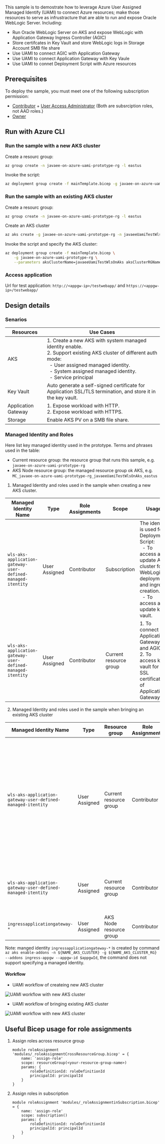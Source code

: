 This sample is to demostrate how to leverage Azure User Assigned Managed Identify (UAMI) to connect Azure resources; make those resources to serve as infrustracture that are able to run and expose Oracle WebLogic Server.  Including:

- Run Oracle WebLogic Server on AKS and expose WebLogic with Application Gateway Ingress Controller (AGIC)
- Store certifcates in Key Vault and store WebLogic logs in Storage Account SMB file share
- Use UAMI to connect AGIC with Application Gateway
- Use UAMI to connect Application Gateway with Key Vaule
- Use UAMI to connet Deployment Script with Azure resources


## Prerequisites

To deploy the sample, you must meet one of the following subscription permission: 
- [Contributor](https://docs.microsoft.com/en-us/azure/role-based-access-control/built-in-roles#contributor) + [User Access Administrator](https://docs.microsoft.com/en-us/azure/role-based-access-control/built-in-roles#user-access-administrator) (Both are subsrciption roles, not AAD roles.)
- [Owner](https://docs.microsoft.com/en-us/azure/role-based-access-control/built-in-roles#owner)

## Run with Azure CLI

### Run the sample with a new AKS cluster

Create a resourc group:

```bash
az group create -n javaee-on-azure-uami-prototype-rg -l eastus
```

Invoke the script:

```bash
az deployment group create -f mainTemplate.bicep -g javaee-on-azure-uami-prototype-rg
```

### Run the sample with an existing AKS cluster

Create a resourc group:

```bash
az group create -n javaee-on-azure-uami-prototype-rg -l eastus
```

Create an AKS cluster

```bash
az aks create -g javaee-on-azure-uami-prototype-rg -n javaeeUamiTestWlsOnAks --enable-managed-identity
```

Invoke the script and specify the AKS cluster:

```bash
az deployment group create -f mainTemplate.bicep \
    -g javaee-on-azure-uami-prototype-rg \
    --parameters aksClusterName=javaeeUamiTestWlsOnAks aksClusterRGName=javaee-on-azure-uami-prototype-rg createAKSCluster=false
```

### Access application

Url for test application: `http://<appgw-ip>/testwebapp/` and `https://<appgw-ip>/testwebapp/`

## Design details

### Senarios

| Resources | Use Cases |
|---|---|
| AKS | 1. Create a new AKS with system managed identity enable. <br> 2. Support existing AKS cluster of different auth mode: <br> &nbsp; - User assigned managed identity. <br> &nbsp; - System assigned managed identity. <br> &nbsp; - Service principal |
| Key Vault| Auto generate a self-signed certificate for Application SSL/TLS termination, and store it in the key vault. |
| Application Gateway | 1. Expose workload with HTTP. <br> 2. Expose workload with HTTPS. |
| Storage | Enable AKS PV on a SMB file share. |

### Managed Identity and Roles

Here list key managed identity used in the prototype. Terms and phrases used in the table:

- Current resource group: the resource group that runs this sample, e.g. `javaee-on-azure-uami-prototype-rg`
- AKS Node resource group: the managed resource group ok AKS, e.g. `MC_javaee-on-azure-uami-prototype-rg_javaeeUamiTestWlsOnAks_eastus`

1. Managed Identity and roles used in the sample when creating a new AKS cluster.

| Managed Identity Name | Type | Role Assignments | Scope | Usage |
|---|---|---|---|------------|
| `wls-aks-application-gateway-user-defined-managed-itentity` | User Assigned | Contributor | Subscription | The identity is used for Deployment Script: <br> &nbsp; - To access and update AKS cluster for WebLogic deployment and ingress creation. <br> &nbsp; - To access and update key vault. |
| `wls-aks-application-gateway-user-defined-managed-itentity` | User Assigned | Contributor | Current resource group | 1. To connect Application Gateway and AGIC. <br> 2. To access key vault for SSL certificate of Application Gateway.  |

2. Managed Identity and roles used in the sample when bringing an existing AKS cluster

| Managed Identity Name | Type | Resource group |Role Assignments | Scope | Usage |
|---|---|---|---|------------|---|
| `wls-aks-application-gateway-user-defined-managed-itentity` | User Assigned | Current resource group | Contributor | Subscription | The identity is used for Deployment Script: <br> &nbsp; - To access and update existing AKS cluster for WebLogic deployment, network peering and ingress creation. <br> &nbsp; - To access and update key vault. |
| `wls-aks-application-gateway-user-defined-managed-itentity` | User Assigned | Current resource group| Contributor | Current resource group | 1. To access key vault for SSL certificate of Application Gateway.  |
| `ingressapplicationgateway-*` | User Assigned | AKS Node resource group | Contributor | Current resource group | 1. Connect ACIG and Application Gateway. |

Note: manged identity `ingressapplicationgateway-*` is created by command `az aks enable-addons -n ${NAME_AKS_CLUSTER} -g ${NAME_AKS_CLUSTER_RG} --addons ingress-appgw --appgw-id $appgwId`, the command does not support specifying a managed identity.

#### Workflow

- UAMI workflow of createing new AKS cluster

![UAMI workflow with new AKS cluster](images/new-aks.png "UAMI workflow with new AKS cluster")

- UAMI workflow of bringing existing AKS cluster

![UAMI workflow with new AKS cluster](images/bring-aks.png "UAMI workflow with existing AKS cluster")

## Useful Bicep usage for role assignments

1. Assign roles across resource group

    ```bicep
    module roleAssignment 'modules/_roleAssignmentCrossResourceGroup.bicep' = {
        name: 'assign-role'
        scope: resourceGroup(<your-resource-group-name>)
        params: {
            roleDefinitionId: roleDefinitionId
            principalId: principalId
        }
    }
    ```

1. Assign roles in subscription

    ```bicep
    module roleAssignment 'modules/_roleAssignmentinSubscription.bicep' = {
        name: 'assign-role'
        scope: subscription()
        params: {
            roleDefinitionId: roleDefinitionId
            principalId: principalId
        }
    }
    ```







